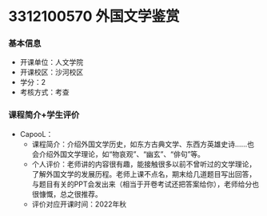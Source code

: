 # 3312100570 外国文学鉴赏

### 基本信息
- 开课单位：人文学院
- 开课校区：沙河校区
- 学分：2
- 考核方式：考查

### 课程简介+学生评价
- CapooL：
  - 课程简介：介绍外国文学历史，如东方古典文学、东西方英雄史诗……也会介绍外国文学理论，如“物哀观”、“幽玄”、“俳句”等。
  - 个人评价：老师讲的内容很有趣，能接触很多以前不曾听过的文学理论，了解外国文学的发展历程。老师上课不点名，期末给几道题目写出回答，与题目有关的PPT会发出来（相当于开卷考试还把答案给你），老师给分也很慷慨，总之很推荐。
  - 评价对应开课时间：2022年秋
